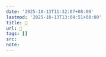 ```yaml
---
date: '2025-10-13T11:32:07+08:00'
lastmod: '2025-10-13T13:04:51+08:00'
title: 󰫴
url: 󰫴
tags: []
src:
note:
---
```

